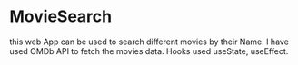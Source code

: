 # MovieSearch
this web App can be used to search different movies by their Name.
I have used OMDb API to fetch the movies data.
Hooks used useState, useEffect.
